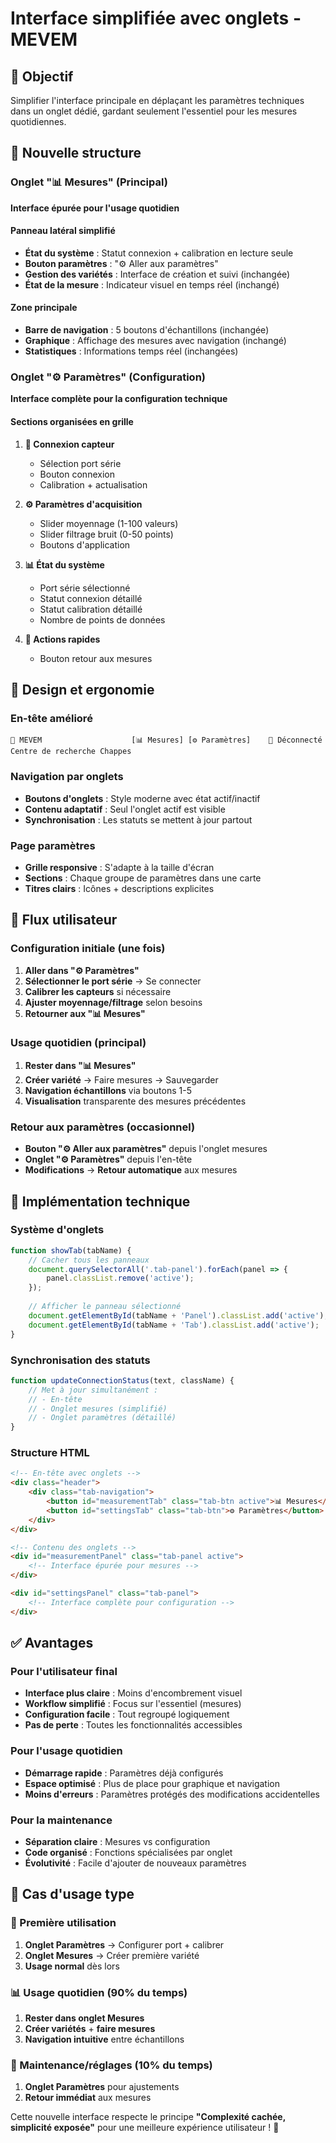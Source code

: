 # Interface simplifiée avec onglets - MEVEM

## 🎯 Objectif

Simplifier l'interface principale en déplaçant les paramètres techniques dans un onglet dédié, gardant seulement l'essentiel pour les mesures quotidiennes.

## 📱 Nouvelle structure

### Onglet "📊 Mesures" (Principal)
**Interface épurée pour l'usage quotidien**

#### Panneau latéral simplifié
- **État du système** : Statut connexion + calibration en lecture seule
- **Bouton paramètres** : "⚙️ Aller aux paramètres"
- **Gestion des variétés** : Interface de création et suivi (inchangée)
- **État de la mesure** : Indicateur visuel en temps réel (inchangé)

#### Zone principale
- **Barre de navigation** : 5 boutons d'échantillons (inchangée)
- **Graphique** : Affichage des mesures avec navigation (inchangé)
- **Statistiques** : Informations temps réel (inchangées)

### Onglet "⚙️ Paramètres" (Configuration)
**Interface complète pour la configuration technique**

#### Sections organisées en grille
1. **📡 Connexion capteur**
   - Sélection port série
   - Bouton connexion
   - Calibration + actualisation

2. **⚙️ Paramètres d'acquisition**
   - Slider moyennage (1-100 valeurs)
   - Slider filtrage bruit (0-50 points)
   - Boutons d'application

3. **📊 État du système**
   - Port série sélectionné
   - Statut connexion détaillé
   - Statut calibration détaillé
   - Nombre de points de données

4. **🚀 Actions rapides**
   - Bouton retour aux mesures

## 🎨 Design et ergonomie

### En-tête amélioré
```
🌾 MEVEM                    [📊 Mesures] [⚙️ Paramètres]    🔴 Déconnecté
Centre de recherche Chappes
```

### Navigation par onglets
- **Boutons d'onglets** : Style moderne avec état actif/inactif
- **Contenu adaptatif** : Seul l'onglet actif est visible
- **Synchronisation** : Les statuts se mettent à jour partout

### Page paramètres
- **Grille responsive** : S'adapte à la taille d'écran
- **Sections** : Chaque groupe de paramètres dans une carte
- **Titres clairs** : Icônes + descriptions explicites

## 🔄 Flux utilisateur

### Configuration initiale (une fois)
1. **Aller dans "⚙️ Paramètres"**
2. **Sélectionner le port série** → Se connecter
3. **Calibrer les capteurs** si nécessaire
4. **Ajuster moyennage/filtrage** selon besoins
5. **Retourner aux "📊 Mesures"**

### Usage quotidien (principal)
1. **Rester dans "📊 Mesures"**
2. **Créer variété** → Faire mesures → Sauvegarder
3. **Navigation échantillons** via boutons 1-5
4. **Visualisation** transparente des mesures précédentes

### Retour aux paramètres (occasionnel)
- **Bouton "⚙️ Aller aux paramètres"** depuis l'onglet mesures
- **Onglet "⚙️ Paramètres"** depuis l'en-tête
- **Modifications** → **Retour automatique** aux mesures

## 🔧 Implémentation technique

### Système d'onglets
```javascript
function showTab(tabName) {
    // Cacher tous les panneaux
    document.querySelectorAll('.tab-panel').forEach(panel => {
        panel.classList.remove('active');
    });
    
    // Afficher le panneau sélectionné
    document.getElementById(tabName + 'Panel').classList.add('active');
    document.getElementById(tabName + 'Tab').classList.add('active');
}
```

### Synchronisation des statuts
```javascript
function updateConnectionStatus(text, className) {
    // Met à jour simultanément :
    // - En-tête
    // - Onglet mesures (simplifié)  
    // - Onglet paramètres (détaillé)
}
```

### Structure HTML
```html
<!-- En-tête avec onglets -->
<div class="header">
    <div class="tab-navigation">
        <button id="measurementTab" class="tab-btn active">📊 Mesures</button>
        <button id="settingsTab" class="tab-btn">⚙️ Paramètres</button>
    </div>
</div>

<!-- Contenu des onglets -->
<div id="measurementPanel" class="tab-panel active">
    <!-- Interface épurée pour mesures -->
</div>

<div id="settingsPanel" class="tab-panel">
    <!-- Interface complète pour configuration -->
</div>
```

## ✅ Avantages

### Pour l'utilisateur final
- **Interface plus claire** : Moins d'encombrement visuel
- **Workflow simplifié** : Focus sur l'essentiel (mesures)
- **Configuration facile** : Tout regroupé logiquement
- **Pas de perte** : Toutes les fonctionnalités accessibles

### Pour l'usage quotidien
- **Démarrage rapide** : Paramètres déjà configurés
- **Espace optimisé** : Plus de place pour graphique et navigation
- **Moins d'erreurs** : Paramètres protégés des modifications accidentelles

### Pour la maintenance
- **Séparation claire** : Mesures vs configuration
- **Code organisé** : Fonctions spécialisées par onglet
- **Évolutivité** : Facile d'ajouter de nouveaux paramètres

## 🎯 Cas d'usage type

### 🌅 Première utilisation
1. **Onglet Paramètres** → Configurer port + calibrer
2. **Onglet Mesures** → Créer première variété
3. **Usage normal** dès lors

### 📊 Usage quotidien (90% du temps)
1. **Rester dans onglet Mesures**
2. **Créer variétés** + **faire mesures**
3. **Navigation intuitive** entre échantillons

### 🔧 Maintenance/réglages (10% du temps)
1. **Onglet Paramètres** pour ajustements
2. **Retour immédiat** aux mesures

Cette nouvelle interface respecte le principe **"Complexité cachée, simplicité exposée"** pour une meilleure expérience utilisateur ! 🎉